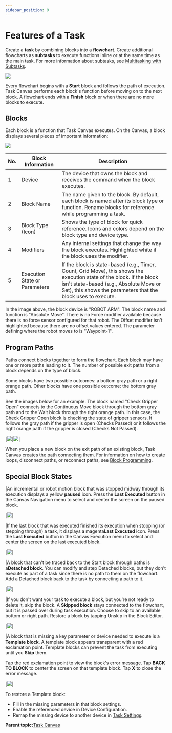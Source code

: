 ```yaml
---
sidebar_position: 9
---
```


# Features of a Task

Create a **task** by combining blocks into a **flowchart**. Create additional flowcharts as **subtasks** to execute functions inline or at the same time as the main task. For more information about subtasks, see [Multitasking with Subtasks](MultitaskingWithSubtasks.md).

![](../Images/TaskCanvas/Canvas-Flowchart-Example2.png)

Every flowchart begins with a **Start** block and follows the path of execution. Task Canvas performs each block's function before moving on to the next block. A flowchart ends with a **Finish** block or when there are no more blocks to execute.

## Blocks

Each block is a function that Task Canvas executes. On the Canvas, a block displays several pieces of important information:

![](../Images/TaskCanvas/Block-Callouts.png)

|No.|Block Information|Description|
|---|-----------------|-----------|
|1|Device|The device that owns the block and receives the command when the block executes.|
|2|Block Name|The name given to the block. By default, each block is named after its block type or function. Rename blocks for reference while programming a task.|
|3|Block Type \(Icon\)|Shows the type of block for quick reference. Icons and colors depend on the block type and device type.|
|4|Modifiers|Any internal settings that change the way the block executes. Highlighted white if the block uses the modifier.|
|5|Execution State or Parameters|If the block is state-based \(e.g., Timer, Count, Grid Move\), this shows the execution state of the block. If the block isn't state-based \(e.g., Absolute Move or Set\), this shows the parameters that the block uses to execute.|

In the image above, the block device is "ROBOT ARM". The block name and function is "Absolute Move". There is no Force modifier available because there is no force sensor configured for that robot. The Offset modifier isn't highlighted because there are no offset values entered. The parameter defining where the robot moves to is "Waypoint-1".

## Program Paths

Paths connect blocks together to form the flowchart. Each block may have one or more paths leading to it. The number of possible exit paths from a block depends on the type of block.

Some blocks have two possible outcomes: a bottom gray path or a right orange path. Other blocks have one possible outcome: the bottom gray path.

See the images below for an example. The block named "Check Gripper Open" connects to the Continuous Move block through the bottom gray path and to the Wait block through the right orange path. In this case, the Check Gripper Open block is checking the state of gripper sensors. It follows the gray path if the gripper is open \(Checks Passed\) or it follows the right orange path if the gripper is closed \(Checks Not Passed\).

|![](../Images/TaskCanvas/Canvas-Flowchart-Example1.png)|![](../Images/TaskCanvas/Canvas-Flowchart-Example1-Select.png)|

When you place a new block on the exit path of an existing block, Task Canvas creates the path connecting them. For information on how to create loops, disconnect paths, or reconnect paths, see [Block Programming](BlockProgramming.md).

## Special Block States

|An incremental or robot motion block that was stopped midway through its execution displays a yellow **paused** icon. Press the **Last Executed** button in the Canvas Navigation menu to select and center the screen on the paused block.

|![](../Images/TaskCanvas/Block-State-Paused.png)|

|If the last block that was executed finished its execution when stopping \(or stepping through\) a task, it displays a magenta**Last Executed** icon. Press the **Last Executed** button in the Canvas Execution menu to select and center the screen on the last executed block.

|![](../Images/TaskCanvas/Block-State-LastExecuted.png)|

|A block that can't be traced back to the Start block through paths is a**Detached block**. You can modify and step Detached blocks, but they don't execute as part of a task since there is no path to them on the flowchart. Add a Detached block back to the task by connecting a path to it.

|![](../Images/TaskCanvas/Detach2.png)|

|If you don't want your task to execute a block, but you're not ready to delete it, skip the block. A **Skipped block** stays connected to the flowchart, but it is passed over during task execution. Choose to skip to an available bottom or right path. Restore a block by tapping Unskip in the Block Editor.

|![](../Images/TaskCanvas/Canvas-Flowchart-SkippedBlocks.png)|

|A block that is missing a key parameter or device needed to execute is a **Template block**. A template block appears transparent with a red exclamation point. Template blocks can prevent the task from executing until you **Skip** them.

Tap the red exclamation point to view the block's error message. Tap **BACK TO BLOCK** to center the screen on that template block. Tap **X** to close the error message.

|![](../Images/TaskCanvas/Block-State-Template.png)|

To restore a Template block:

-   Fill in the missing parameters in that block settings.
-   Enable the referenced device in Device Configuration.
-   Remap the missing device to another device in [Task Settings](TaskSettings.md).

**Parent topic:**[Task Canvas](../TaskCanvas/TaskCanvasOverview.md)

